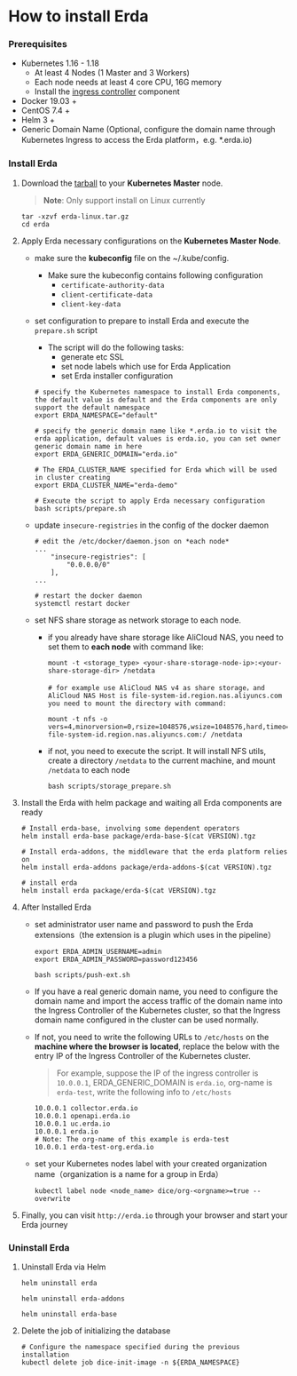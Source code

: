 # How to install Erda

### Prerequisites

- Kubernetes 1.16 - 1.18
  - At least 4 Nodes (1 Master and 3 Workers)
  - Each node needs at least 4 core CPU, 16G memory
  - Install the [ingress controller](https://kubernetes.io/zh/docs/concepts/services-networking/ingress-controllers/) component
- Docker 19.03 +
- CentOS 7.4 +
- Helm 3 +
- Generic Domain Name (Optional, configure the domain name through Kubernetes Ingress to access the Erda platform，e.g. *.erda.io)

### Install Erda

1. Download the [tarball](https://github.com/erda-project/erda/releases) to your  **Kubernetes Master** node.

   > **Note**: Only support install on Linux currently

   ```shell
   tar -xzvf erda-linux.tar.gz
   cd erda
   ```

2. Apply Erda necessary configurations on the **Kubernetes Master Node**.

   - make sure the **kubeconfig** file on the ~/.kube/config.

     - Make sure the kubeconfig contains following configuration
       - `certificate-authority-data`
       - `client-certificate-data`
       - `client-key-data`

   - set configuration to prepare to install Erda and execute the `prepare.sh` script

     - The script will do the following tasks:
       - generate etc SSL
       - set node labels which use for Erda Application
       - set Erda installer configuration   

     ```shell
     # specify the Kubernetes namespace to install Erda components, the default value is default and the Erda components are only support the default namespace
     export ERDA_NAMESPACE="default"
     
     # specify the generic domain name like *.erda.io to visit the erda application, default values is erda.io, you can set owner generic domain name in here
     export ERDA_GENERIC_DOMAIN="erda.io"
     
     # The ERDA_CLUSTER_NAME specified for Erda which will be used in cluster creating
     export ERDA_CLUSTER_NAME="erda-demo"
     
     # Execute the script to apply Erda necessary configuration
     bash scripts/prepare.sh
     ```

   - update `insecure-registries` in the config of the docker daemon 

     ```shell
     # edit the /etc/docker/daemon.json on *each node*
     ...
         "insecure-registries": [
             "0.0.0.0/0"
         ],
     ...
     
     # restart the docker daemon
     systemctl restart docker
     ```

   - set NFS share storage as network storage to each node. 

     - if you already have share storage like AliCloud NAS, you need to set them to **each node** with command like:

       ```shell
       mount -t <storage_type> <your-share-storage-node-ip>:<your-share-storage-dir> /netdata
       
       # for example use AliCloud NAS v4 as share storage，and AliCloud NAS Host is file-system-id.region.nas.aliyuncs.com you need to mount the directory with command:
       
       mount -t nfs -o vers=4,minorversion=0,rsize=1048576,wsize=1048576,hard,timeo=600,retrans=2,noresvport file-system-id.region.nas.aliyuncs.com:/ /netdata
       ```

     - if not, you need to execute the script. It will install NFS utils, create a directory `/netdata` to the current machine, and mount `/netdata` to each node

       ```shell
       bash scripts/storage_prepare.sh
       ```

3. Install the Erda with helm package and waiting all Erda components are ready

   ```shell
   # Install erda-base, involving some dependent operators
   helm install erda-base package/erda-base-$(cat VERSION).tgz 
   
   # Install erda-addons, the middleware that the erda platform relies on
   helm install erda-addons package/erda-addons-$(cat VERSION).tgz 
   
   # install erda
   helm install erda package/erda-$(cat VERSION).tgz 
   ```

4. After Installed Erda

   - set administrator user name and password to push the Erda extensions（the extension is a plugin which uses in the pipeline）

     ```shell
     export ERDA_ADMIN_USERNAME=admin
     export ERDA_ADMIN_PASSWORD=password123456
     
     bash scripts/push-ext.sh
     ```

   - If you have a real generic domain name, you need to configure the domain name and import the access traffic of the domain name into the Ingress Controller of the Kubernetes cluster, so that the Ingress domain name configured in the cluster can be used normally.

   - If not, you need to write the following URLs to `/etc/hosts` on the **machine where the browser is located**, replace the <IP> below with the entry IP of the Ingress Controller of the Kubernetes cluster.

     > For example, suppose the IP of the ingress controller is `10.0.0.1`, ERDA_GENERIC_DOMAIN is `erda.io`, org-name is `erda-test`, write the following info to `/etc/hosts` 

     ```shell
     10.0.0.1 collector.erda.io
     10.0.0.1 openapi.erda.io
     10.0.0.1 uc.erda.io
     10.0.0.1 erda.io
     # Note: The org-name of this example is erda-test
     10.0.0.1 erda-test-org.erda.io
     ```

   - set your Kubernetes nodes label with your created organization name（organization is a name for a group in Erda）

     ```shell
     kubectl label node <node_name> dice/org-<orgname>=true --overwrite
     ```

5. Finally, you can visit `http://erda.io` through your browser and start your Erda journey

### Uninstall Erda

1. Uninstall Erda via Helm

   ```shell
   helm uninstall erda 
   
   helm uninstall erda-addons 
   
   helm uninstall erda-base 
   ```

2. Delete the job of initializing the database

   ```shell
   # Configure the namespace specified during the previous installation
   kubectl delete job dice-init-image -n ${ERDA_NAMESPACE}
   ```